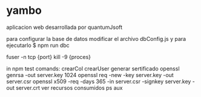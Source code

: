 # yambo

aplicacion web desarrollada por quantumJsoft


para configurar la base de datos modificar el archivo dbConfig.js
y para ejecutarlo
$ npm run dbc


fuser -n tcp {port}
kill -9 {proces}


in npm test
comands:
     crearCol
     crearUser
generar sertificado 
     openssl genrsa -out server.key 1024
     openssl req -new -key server.key -out server.csr
     openssl x509 -req -days 365 -in server.csr -signkey server.key -out server.crt
ver recursos consumidos
     ps aux
